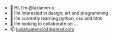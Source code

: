 - 👋 Hi, I’m @luziannn-x
- 👀 I’m interested in design, art and programming
- 🌱 I’m currently learning python, css and html
- 💞️ I’m looking to collaborate on ...
- 📫 lusianaatencio4@gmail.com

<!---
luziannn-x/luziannn-x is a ✨ special ✨ repository because its `README.md` (this file) appears on your GitHub profile.
You can click the Preview link to take a look at your changes.
--->
